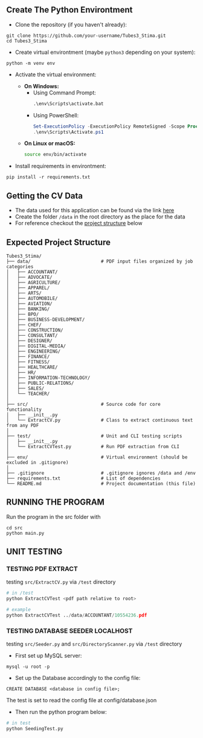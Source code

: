 ## Create The Python Environtment

- Clone the repository (if you haven't already):
```
git clone https://github.com/your-username/Tubes3_Stima.git
cd Tubes3_Stima
```

- Create virtual environtment (maybe `python3` depending on your system):
```
python -m venv env
```

- Activate the virtual environment:
  - **On Windows:**
    - Using Command Prompt:
      ```cmd
      .\env\Scripts\activate.bat
      ```
    - Using PowerShell:
      ```powershell
      Set-ExecutionPolicy -ExecutionPolicy RemoteSigned -Scope Process
      .\env\Scripts\Activate.ps1
      ```
  - **On Linux or macOS:**
    ```bash
    source env/bin/activate
    ```

- Install requirements in environtment:
```
pip install -r requirements.txt
```

## Getting the CV Data
- The data used for this application can be found via the link <a href="https://www.kaggle.com/datasets/snehaanbhawal/resume-dataset">here</a>
- Create the folder `/data` in the root directory as the place for the data
- For reference checkout the [project structure](#expected-project-structure) below

## Expected Project Structure
```
Tubes3_Stima/
├── data/                          # PDF input files organized by job categories
│   ├── ACCOUNTANT/
│   ├── ADVOCATE/
│   ├── AGRICULTURE/
│   ├── APPAREL/
│   ├── ARTS/
│   ├── AUTOMOBILE/
│   ├── AVIATION/
│   ├── BANKING/
│   ├── BPO/
│   ├── BUSINESS-DEVELOPMENT/
│   ├── CHEF/
│   ├── CONSTRUCTION/
│   ├── CONSULTANT/
│   ├── DESIGNER/
│   ├── DIGITAL-MEDIA/
│   ├── ENGINEERING/
│   ├── FINANCE/
│   ├── FITNESS/
│   ├── HEALTHCARE/
│   ├── HR/
│   ├── INFORMATION-TECHNOLOGY/
│   ├── PUBLIC-RELATIONS/
│   ├── SALES/
│   └── TEACHER/
│
├── src/                           # Source code for core functionality
│   ├── __init__.py
│   └── ExtractCV.py               # Class to extract continuous text from any PDF
│
├── test/                          # Unit and CLI testing scripts
│   ├── __init__.py
│   └── ExtractCVTest.py           # Run PDF extraction from CLI
│
├── env/                           # Virtual environment (should be excluded in .gitignore)
│
├── .gitignore                     # .gitignore ignores /data and /env
├── requirements.txt               # List of dependencies
└── README.md                      # Project documentation (this file)
```

## RUNNING THE PROGRAM
Run the program in the src folder with
```
cd src
python main.py
```

## UNIT TESTING

### TESTING PDF EXTRACT
testing `src/ExtractCV.py` via `/test` directory
```py
# in /test
python ExtractCVTest <pdf path relative to root>

# example
python ExtractCVTest ../data/ACCOUNTANT/10554236.pdf
```

### TESTING DATABASE SEEDER LOCALHOST
testing `src/Seeder.py` and `src/DirectoryScanner.py` via `/test` directory

- First set up MySQL server: 
``` terminal
mysql -u root -p 
```

- Set up the Database accordingly to the config file:
``` terminal
CREATE DATABASE <database in config file>;
```
The test is set to read the config file at config/database.json

- Then run the python program below:
```py
# in test
python SeedingTest.py
```



